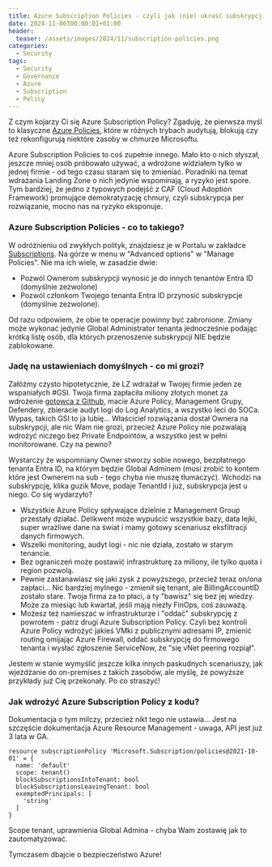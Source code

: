 ```yaml
---
title: Azure Subscription Policies - czyli jak (nie) ukraść subskrypcji Azure z firmy
date: 2024-11-06T00:00:01+01:00
header:
  teaser: /assets/images/2024/11/subscription-policies.png
categories:
  - Security
tags:
  - Security
  - Governance
  - Azure
  - Subscription
  - Policy
---
```


Z czym kojarzy Ci się Azure Subscription Policy? Zgaduję, że pierwsza myśl to klasyczne [Azure Policies](https://learn.microsoft.com/en-us/azure/governance/policy/overview), które w różnych trybach audytują, blokują czy też rekonfigurują niektóre zasoby w chmurze Microsoftu.

Azure Subscription Policies to coś zupełnie innego. Mało kto o nich słyszał, jeszcze mniej osób próbowało używać, a wdrożone widziałem tylko w jednej firmie - od tego czasu staram się to zmieniać. Poradniki na temat wdrażania Landing Zone o nich jedynie wspominają, a ryzyko jest spore. Tym bardziej, że jedno z typowych podejść z CAF (Cloud Adoption Framework) promujące demokratyzację chmury, czyli subskrypcja per rozwiązanie, mocno nas na ryzyko eksponuje.

### Azure Subscription Policies - co to takiego?

W odróżnieniu od zwykłych polityk, znajdziesz je w Portalu w zakładce [Subscriptions](https://portal.azure.com/#view/Microsoft_Azure_Billing/SubscriptionsBladeV2). Na górze w menu w "Advanced options" w "Manage Policies". Nie ma ich wiele, w zasadzie dwie:

- Pozwól Ownerom subskrypcji wynosić je do innych tenantów Entra ID (domyślnie zezwolone)
- Pozwól członkom Twojego tenanta Entra ID przynosić subskrypcje (domyślnie zezwolone).

Od razu odpowiem, że obie te operacje powinny być zabronione. Zmiany może wykonać jedynie Global Administrator tenanta jednocześnie podając krótką listę osób, dla których przenoszenie subskrypcji NIE będzie zablokowane.

### Jadę na ustawieniach domyślnych - co mi grozi?

Załóżmy czysto hipotetycznie, że LZ wdrażał w Twojej firmie jeden ze wspaniałych #GSI. Twoja firma zapłaciła miliony złotych monet za wdrożenie [gotowca z Github](https://github.com/Azure/Enterprise-Scale), macie Azure Policy, Management Grupy, Defendery, zbieracie audyt logi do Log Analytics, a wszystko leci do SOCa. Wypas, takich GSI to ja lubię... Właściciel rozwiązania dostał Ownera na subskrypcji, ale nic Wam nie grozi, przecież Azure Policy nie pozwalają wdrożyć niczego bez Private Endpointów, a wszystko jest w pełni monitorowane. Czy na pewno?

Wystarczy że wspomniany Owner stworzy sobie nowego, bezpłatnego tenanta Entra ID, na którym będzie Global Adminem (musi zrobić to kontem które jest Ownerem na sub - tego chyba nie muszę tłumaczyć). Wchodzi na subskrypcję, klika guzik Move, podaje TenantId i już, subskrypcja jest u niego. Co się wydarzyło?

- Wszystkie Azure Policy spływające dzielnie z Management Group przestały działać. Delikwent może wypuścić wszystkie bazy, data lejki, super wrażliwe dane na świat i mamy gotowy scenariusz eksfiltracji danych firmowych.
- Wszelki monitoring, audyt logi - nic nie działa, zostało w starym tenancie.
- Bez ograniczeń może postawić infrastrukturę za miliony, ile tylko quota i region pozwolą.
- Pewnie zastanawiasz się jaki zysk z powyższego, przecież teraz on/ona zapłaci... Nic bardziej mylnego - zmienił się tenant, ale BillingAccountID zostało stare. Twoja firma za to płaci, a ty "bawisz" się bez jej wiedzy. Może za miesiąc lub kwartał, jeśli mają niezły FinOps, coś zauważą.
- Możesz też namieszać w infrastrukturze i "oddać" subskrypcję z powrotem - patrz drugi Azure Subscription Policy. Czyli bez kontroli Azure Policy wdrożyć jakieś VMki z publicznymi adresami IP, zmienić routing omijając Azure Firewall, oddać subskrypcję do firmowego tenanta i wysłać zgłoszenie ServiceNow, że "się vNet peering rozpiął".

Jestem w stanie wymyślić jeszcze kilka innych paskudnych scenariuszy, jak wjeżdżanie do on-premises z takich zasobów, ale myślę, że powyższe przykłady już Cię przekonały. Po co straszyć!

### Jak wdrożyć Azure Subscription Policy z kodu?

Dokumentacja o tym milczy, przecież nikt tego nie ustawia... Jest na szczęście dokumentacja Azure Resource Management - uwaga, API jest już 3 lata w GA.

```properties
resource subscriptionPolicy 'Microsoft.Subscription/policies@2021-10-01' = {
  name: 'default'
  scope: tenant()
  blockSubscriptionsIntoTenant: bool
  blockSubscriptionsLeavingTenant: bool
  exemptedPrincipals: [
    'string'
  ]
}
```

Scope tenant, uprawnienia Global Admina - chyba Wam zostawię jak to zautomatyzować.

Tymczasem dbajcie o bezpieczeństwo Azure!
